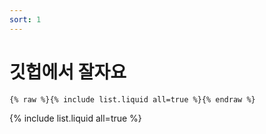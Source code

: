 ```yaml
---
sort: 1
---
```


# 깃헙에서 잘자요

```
{% raw %}{% include list.liquid all=true %}{% endraw %}
```

{% include list.liquid all=true %}

